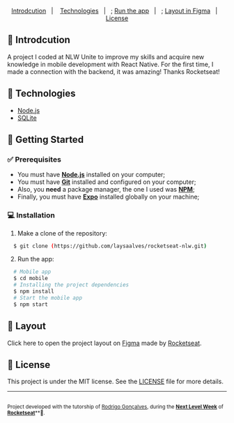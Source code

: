 <p align="center">
  <a href="#Introdcutione">Introdcution</a>&nbsp;&nbsp;&nbsp;|&nbsp;&nbsp;&nbsp;
  <a href="#Technologies">Technologies</a>&nbsp;&nbsp;&nbsp;|&nbsp;&nbsp;&nbsp;;
  <a href="#Getting-Started">Run the app</a>&nbsp;&nbsp;&nbsp;|&nbsp;&nbsp;&nbsp;;
  <a href="#Layout">Layout in Figma</a>&nbsp;&nbsp;&nbsp;|&nbsp;&nbsp;&nbsp;
  <a href="#License">License</a>
</p>

## 📙 Introdcution

A project I coded at NLW Unite to improve my skills and acquire new knowledge in mobile development with React Native. For the first time, I made a connection with the backend, it was amazing! Thanks Rocketseat!

## 💎 Technologies

-  [Node.js](https://nodejs.org/en/docs/)
-  [SQLite](https://www.sqlite.org/docs.html/)

## 🚦 Getting Started

### ✅ Prerequisites

  - You must have **[Node.js](https://nodejs.org/en/)** installed on your computer;
  - You must have **[Git](https://git-scm.com/)** installed and configured on your computer;
  - Also, you **need** a package manager, the one I used was **[NPM](https://www.npmjs.com/)**;
  - Finally, you must have **[Expo](https://expo.io/)** installed globally on your machine;

### 💻 Installation

1. Make a clone of the repository:

```sh
  $ git clone (https://github.com/laysaalves/rocketseat-nlw.git)
```

2. Run the app:

```sh
  # Mobile app
  $ cd mobile
  # Installing the project dependencies
  $ npm install
  # Start the mobile app
  $ npm start
```

## 🎨 Layout

Click here to open the project layout on [Figma](https://www.figma.com/community/file/1356738933008624188/unite-summit) made by [Rocketseat](https://github.com/rocketseat-education).

## 📃 License

This project is under the MIT license. See the [LICENSE](LICENSE.md) file for more details.

---
<sup><br/>Project developed with the tutorship of [Rodrigo Gonçalves](https://github.com/orodrigogo), during the [**Next Level Week**](https://rocketseat.com.br/) of [**Rocketseat**](https://www.linkedin.com/school/rocketseat/about/)**💜.</sup>
